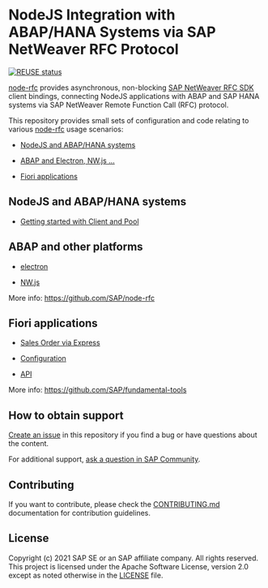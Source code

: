 # NodeJS Integration with ABAP/HANA Systems via SAP NetWeaver RFC Protocol <!-- omit in toc -->

[![REUSE status](https://api.reuse.software/badge/github.com/SAP-samples/node-rfc-samples)](https://api.reuse.software/info/github.com/SAP-samples/node-rfc-samples)

[node-rfc](https://github.com/SAP/node-rfc) provides asynchronous, non-blocking [SAP NetWeaver RFC SDK](https://support.sap.com/en/product/connectors/nwrfcsdk.html) client bindings, connecting NodeJS applications with ABAP and SAP HANA systems via SAP NetWeaver Remote Function Call (RFC) protocol.

This repository provides small sets of configuration and code relating to various [node-rfc](https://github.com/SAP/node-rfc) usage scenarios:

- [NodeJS and ABAP/HANA systems](#nodejs-and-abaphana-systems--)

- [ABAP and Electron, NW.js ...](#abap-and-other-platforms--)

- [Fiori applications](#fiori-applications--)

## NodeJS and ABAP/HANA systems  <!-- omit in toc -->

- [Getting started with Client and Pool](./integration/client-pool)

## ABAP and other platforms  <!-- omit in toc -->

- [electron](./frameworks/electron-quick-start)

- [NW.js](./frameworks/nwjs-quick-start)

More info: https://github.com/SAP/node-rfc

## Fiori applications  <!-- omit in toc -->

- [Sales Order via Express](./integration/express)

- [Configuration](./fundamental-tools/config)

- [API](./fundamental-tools/api)

More info: https://github.com/SAP/fundamental-tools

## How to obtain support  <!-- omit in toc -->

[Create an issue](https://github.com/SAP-samples/node-rfc-samples/issues) in this repository if you find a bug or have questions about the content.

For additional support, [ask a question in SAP Community](https://answers.sap.com/questions/ask.html).

## Contributing  <!-- omit in toc -->

If you want to contribute, please check the [CONTRIBUTING.md](CONTRIBUTING.md) documentation for contribution guidelines.

## License  <!-- omit in toc -->

Copyright (c) 2021 SAP SE or an SAP affiliate company. All rights reserved. This project is licensed under the Apache Software License, version 2.0 except as noted otherwise in the [LICENSE](LICENSES/Apache-2.0.txt) file.


